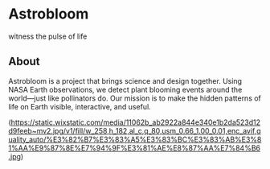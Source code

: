 # Astrobloom

witness the pulse of life

## About
Astrobloom is a project that brings science and design together. Using NASA Earth observations, we detect plant blooming events around the world—just like pollinators do. Our mission is to make the hidden patterns of life on Earth visible, interactive, and useful.

(https://static.wixstatic.com/media/11062b_ab2922a844e340e1b2da523d12d9feeb~mv2.jpg/v1/fill/w_258,h_182,al_c,q_80,usm_0.66_1.00_0.01,enc_avif,quality_auto/%E3%82%B7%E3%83%A5%E3%83%BC%E3%83%AB%E3%81%AA%E9%87%8E%E7%94%9F%E3%81%AE%E8%87%AA%E7%84%B6.jpg)

